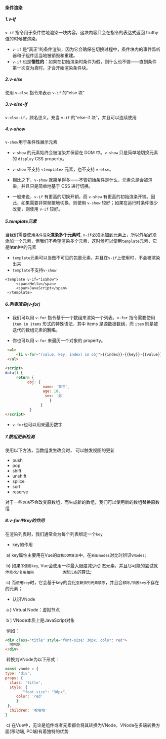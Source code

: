 #### 条件渲染

##### 1.v-if

`v-if` 指令用于条件性地渲染一块内容。这块内容只会在指令的表达式返回 truthy 值的时候被渲染。

* `v-if` 是“真正”的条件渲染，因为它会确保在切换过程中，条件块内的事件监听器和子组件适当地被销毁和重建。
* `v-if` 也是**惰性的**：如果在初始渲染时条件为假，则什么也不做——直到条件第一次变为真时，才会开始渲染条件块。



##### 2.v-else

使用 `v-else` 指令来表示 `v-if` 的“else 块”



##### 3.v-else-if

`v-else-if`，顾名思义，充当 `v-if` 的“else-if 块”，并且可以连续使用



##### 4.v-show

`v-show`用于条件性展示元素

* `v-show` 的元素始终会被渲染并保留在 DOM 中。`v-show` 只是简单地切换元素的 `display` CSS property。

* `v-show` 不支持 `<template>` 元素，也不支持 `v-else`。

* 相比之下，`v-show` 就简单得多——不管初始条件是什么，元素总是会被渲染，并且只是简单地基于 CSS 进行切换。
* 一般来说，`v-if` 有更高的切换开销，而 `v-show` 有更高的初始渲染开销。因此，如果需要非常频繁地切换，则使用 `v-show` 较好；如果在运行时条件很少改变，则使用 `v-if` 较好。



##### 5.template元素

当我们需要使用`条件渲染`**渲染多个元素时**, `v-if`必须添加到元素上，所以外层必须添加一个元素，但我们不希望渲染多个元素，这时候可以使用`template`元素，它是**html**中的元素

* `template`元素可以当做不可见的包裹元素，并且在`v-if`上使用时，不会被渲染出来
* `template`不支持`v-show`

```vue
<template v-if="isShow">
     <span>Hello</span>
     <span>JavaScript</span>
 </template>
```



##### 6.列表渲染(v-for)

* 我们可以用 `v-for` 指令基于一个数组来渲染一个列表。`v-for` 指令需要使用 `item in items` 形式的特殊语法，其中 items 是源数据数组，而 `item` 则是被迭代的数组元素的**别名**。

* 你也可以用 `v-for` 来遍历一个对象的 property。

```html
 <ul>
     <li v-for="(value, key, index) in obj">{{index}}-{{key}}-{{value}}</li>
 </ul>

<script>
data() {
     return {
          obj: {
                 name: '章三',
                 age: 18,
                  sex: '男'
                    }
                }
           }
</script>
```

* `v-for`也可以用来遍历数字



##### 7.数组更新检测

使用以下方法，当数组发生改变时， 可以触发视图的更新

* push
* pop
* shift
* unshift
* splice
* sort
* reserve

对于一些`方法`不会改变原数组，而生成新的数组，我们可以使用新的数组替换原数组	



##### 8.v-for中key的作用

在渲染列表时，我们通常会为每个列表绑定一个`key`

* key的作用

​	a) key属性主要用在Vue的`虚拟DOM算法`中，在`新旧nodes`对比时辨识`VNodes`;

​	b) 如果`不使用key`, Vue会使用一种最大限度减少动 态元素，并且尽可能的尝试就地`修改/复用相同			  类型元素`的算法;

​	c) 而`使用key`时，它会基于key的变化`重新排列元素顺序`，并且会`移除/销毁key`不存在的元素；

* 认识VNode

​    a ) Virtual Node：虚拟节点

​	b ) VNode本质上是JavaScript对象

​	例如：

```html
<div class="title" style="font-size: 30px; color: red">
  哈哈哈
</div>
```

​	转换为VNode为以下形式：

```javascript
const vnode = {
type: 'div',
props: {
  class: 'title',
  style: {
		"font-size": "30px",
     color: 'red'
 	 }
 },
  children: '哈哈哈'
}
```

​	c) 在Vue中，无论是组件或者元素都会将其转换为VNode，VNode在多端转换方面(移动端, PC端)有着独特的优势

​     